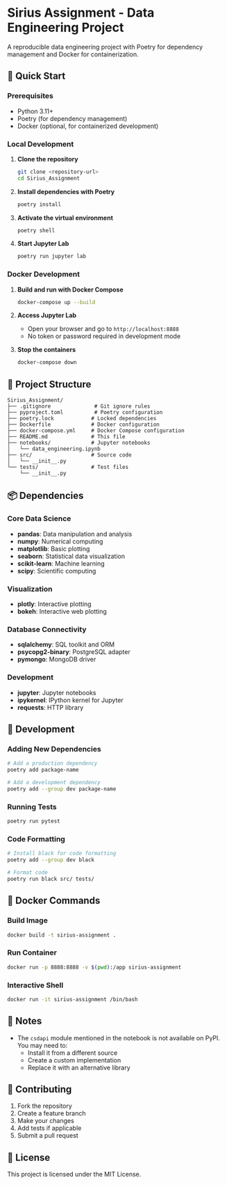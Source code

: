 # Sirius Assignment - Data Engineering Project

A reproducible data engineering project with Poetry for dependency management and Docker for containerization.

## 🚀 Quick Start

### Prerequisites
- Python 3.11+
- Poetry (for dependency management)
- Docker (optional, for containerized development)

### Local Development

1. **Clone the repository**
   ```bash
   git clone <repository-url>
   cd Sirius_Assignment
   ```

2. **Install dependencies with Poetry**
   ```bash
   poetry install
   ```

3. **Activate the virtual environment**
   ```bash
   poetry shell
   ```

4. **Start Jupyter Lab**
   ```bash
   poetry run jupyter lab
   ```

### Docker Development

1. **Build and run with Docker Compose**
   ```bash
   docker-compose up --build
   ```

2. **Access Jupyter Lab**
   - Open your browser and go to `http://localhost:8888`
   - No token or password required in development mode

3. **Stop the containers**
   ```bash
   docker-compose down
   ```

## 📁 Project Structure

```
Sirius_Assignment/
├── .gitignore              # Git ignore rules
├── pyproject.toml          # Poetry configuration
├── poetry.lock            # Locked dependencies
├── Dockerfile             # Docker configuration
├── docker-compose.yml     # Docker Compose configuration
├── README.md              # This file
├── notebooks/             # Jupyter notebooks
│   └── data_engineering.ipynb
├── src/                   # Source code
│   └── __init__.py
└── tests/                 # Test files
    └── __init__.py
```

## 📦 Dependencies

### Core Data Science
- **pandas**: Data manipulation and analysis
- **numpy**: Numerical computing
- **matplotlib**: Basic plotting
- **seaborn**: Statistical data visualization
- **scikit-learn**: Machine learning
- **scipy**: Scientific computing

### Visualization
- **plotly**: Interactive plotting
- **bokeh**: Interactive web plotting

### Database Connectivity
- **sqlalchemy**: SQL toolkit and ORM
- **psycopg2-binary**: PostgreSQL adapter
- **pymongo**: MongoDB driver

### Development
- **jupyter**: Jupyter notebooks
- **ipykernel**: IPython kernel for Jupyter
- **requests**: HTTP library

## 🔧 Development

### Adding New Dependencies
```bash
# Add a production dependency
poetry add package-name

# Add a development dependency
poetry add --group dev package-name
```

### Running Tests
```bash
poetry run pytest
```

### Code Formatting
```bash
# Install black for code formatting
poetry add --group dev black

# Format code
poetry run black src/ tests/
```

## 🐳 Docker Commands

### Build Image
```bash
docker build -t sirius-assignment .
```

### Run Container
```bash
docker run -p 8888:8888 -v $(pwd):/app sirius-assignment
```

### Interactive Shell
```bash
docker run -it sirius-assignment /bin/bash
```

## 📝 Notes

- The `csdapi` module mentioned in the notebook is not available on PyPI. You may need to:
  - Install it from a different source
  - Create a custom implementation
  - Replace it with an alternative library

## 🤝 Contributing

1. Fork the repository
2. Create a feature branch
3. Make your changes
4. Add tests if applicable
5. Submit a pull request

## 📄 License

This project is licensed under the MIT License.
